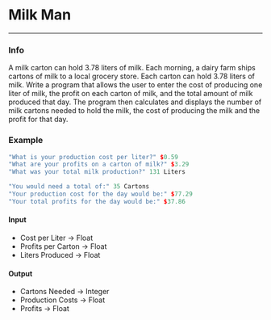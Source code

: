 # Milk Man
***
### Info
A milk carton can hold 3.78 liters of milk. Each morning, a dairy
farm ships cartons of milk to a local grocery store. Each carton can
hold 3.78 liters of milk. Write a program that allows the user to
enter the cost of producing one liter of milk, the profit on each
carton of milk, and the total amount of milk produced that day.
The program then calculates and displays the number of milk cartons
needed to hold the milk, the cost of producing the milk and the
profit for that day.
### Example
```c++
"What is your production cost per liter?" $0.59
"What are your profits on a carton of milk?" $3.29
"What was your total milk production?" 131 Liters
```
```c++
"You would need a total of:" 35 Cartons
"Your production cost for the day would be:" $77.29
"Your total profits for the day would be:" $37.86
```
#### Input
+ Cost per Liter -> Float
+ Profits per Carton -> Float
+ Liters Produced -> Float
#### Output
+ Cartons Needed -> Integer
+ Production Costs -> Float
+ Profits -> Float
